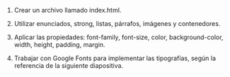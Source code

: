 1. Crear un archivo llamado index.html.

2. Utilizar enunciados, strong, listas, párrafos,
imágenes y contenedores.

3. Aplicar las propiedades: font-family,
font-size, color, background-color,
width, height, padding, margin.

4. Trabajar con Google Fonts para implementar
las tipografías, según la referencia de la
siguiente diapositiva.
